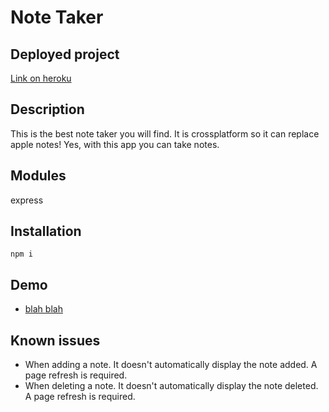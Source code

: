 # Note Taker

## Deployed project
[Link on heroku](https://intense-shelf-26175.herokuapp.com)


## Description
This is the best note taker you will find. It is crossplatform so it can replace apple notes! Yes, with this app you can take notes. 

## Modules

express

## Installation

```
npm i 
```


## Demo
* [blah blah](www.googledrivelink.cxm)





## Known issues
* When adding a note. It doesn't automatically display the note added. A page refresh is required.
* When deleting a note. It doesn't automatically display the note deleted. A page refresh is required.